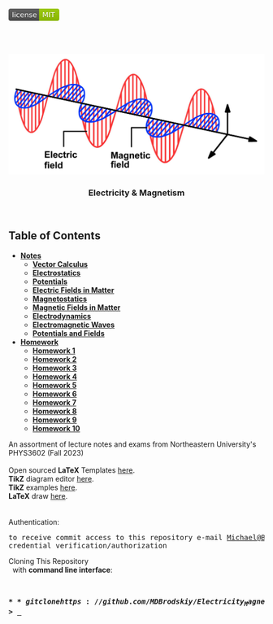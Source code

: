 <!-- PROJECT LOGO -->
<br />
<p align="left">
  <a href="https://github.com/MDBrodskiy/Electricity_Magnetism/tree/master/LICENSE">
    <img src="images/LicenseImage.svg" alt="license" width="100" height="24"></a>
</p>
<br/>
<br/>

<!-- BACKGROUND & TITLE -->
<p align="center">
  <a href="https://github.com/MDBrodskiy/Electricity_Magnetism">
    <img src="images/background.png" alt="background">
  </a>
  <h3 align="center">Electricity & Magnetism</h3>
<br />
</p>

<!-- TABLE OF CONTENTS -->
## Table of Contents

* [**Notes**](https://github.com/MDBrodskiy/Electricity_Magnetism/tree/master/Notes/)
  * [**Vector Calculus**](https://github.com/MDBrodskiy/Electricity_Magnetism/tree/master/Notes/Section1.pdf)
  * [**Electrostatics**](https://github.com/MDBrodskiy/Electricity_Magnetism/tree/master/Notes/Section2.pdf)
  * [**Potentials**](https://github.com/MDBrodskiy/Electricity_Magnetism/tree/master/Notes/Section3.pdf)
  * [**Electric Fields in Matter**](https://github.com/MDBrodskiy/Electricity_Magnetism/tree/master/Notes/Section4.pdf)
  * [**Magnetostatics**](https://github.com/MDBrodskiy/Electricity_Magnetism/tree/master/Notes/Section5.pdf)
  * [**Magnetic Fields in Matter**](https://github.com/MDBrodskiy/Electricity_Magnetism/tree/master/Notes/Section6.pdf)
  * [**Electrodynamics**](https://github.com/MDBrodskiy/Electricity_Magnetism/tree/master/Notes/Section7.pdf)
  * [**Electromagnetic Waves**](https://github.com/MDBrodskiy/Electricity_Magnetism/tree/master/Notes/Section8.pdf)
  * [**Potentials and Fields**](https://github.com/MDBrodskiy/Electricity_Magnetism/tree/master/Notes/Section9.pdf)
* [**Homework**](https://github.com/MDBrodskiy/Electricity_Magnetism/tree/master/Homework/)
  * [**Homework 1**](https://github.com/MDBrodskiy/Electricity_Magnetism/tree/master/Homework/Homework1.pdf)
  * [**Homework 2**](https://github.com/MDBrodskiy/Electricity_Magnetism/tree/master/Homework/Homework2.pdf)
  * [**Homework 3**](https://github.com/MDBrodskiy/Electricity_Magnetism/tree/master/Homework/Homework3.pdf)
  * [**Homework 4**](https://github.com/MDBrodskiy/Electricity_Magnetism/tree/master/Homework/Homework4.pdf)
  * [**Homework 5**](https://github.com/MDBrodskiy/Electricity_Magnetism/tree/master/Homework/Homework5.pdf)
  * [**Homework 6**](https://github.com/MDBrodskiy/Electricity_Magnetism/tree/master/Homework/Homework6.pdf)
  * [**Homework 7**](https://github.com/MDBrodskiy/Electricity_Magnetism/tree/master/Homework/Homework7.pdf)
  * [**Homework 8**](https://github.com/MDBrodskiy/Electricity_Magnetism/tree/master/Homework/Homework8.pdf)
  * [**Homework 9**](https://github.com/MDBrodskiy/Electricity_Magnetism/tree/master/Homework/Homework9.pdf)
  * [**Homework 10**](https://github.com/MDBrodskiy/Electricity_Magnetism/tree/master/Homework/Homework10.pdf)

<!--
  * [**Chapter 1**](#Notes/Chapter\ 1)
* [**Exams**](#Exams)
* [**Projects**](#Projects)
-->


An assortment of lecture notes and exams from Northeastern University's PHYS3602 (Fall 2023)
<br/> <br/> 
Open sourced **LaTeX** Templates [here](https://www.latextemplates.com/).
<br/>
**TikZ** diagram editor [here](https://www.mathcha.io/editor).
<br/>
**TikZ** examples [here](https://www.texample.net/tikz/example).
<br/>
**LaTeX** draw [here](https://www.latexdraw.com/).
<br/> <br/> <br/>
Authentication:   
    <pre>to receive commit access to this repository e-mail Michael@Brodskiy.com for credential verification/authorization</pre>

Cloning This Repository
</br>&nbsp;&nbsp;with **command line interface**:
    <pre>    
    **$** git clone https://github.com/MDBrodskiy/Electricity_Magnetism.git    
    **$** **>**  **_**
    </pre>
